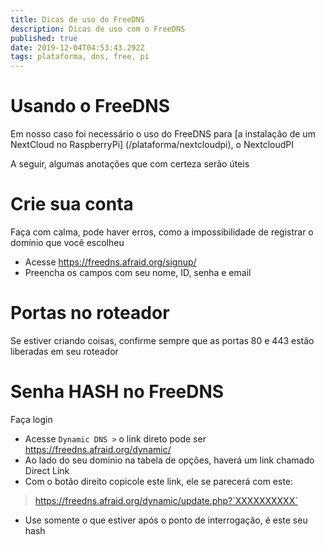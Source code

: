 ```yaml
---
title: Dicas de uso do FreeDNS
description: Dicas de uso com o FreeDNS
published: true
date: 2019-12-04T04:53:43.292Z
tags: plataforma, dns, free, pi
---
```


# Usando o FreeDNS
Em nosso caso foi necessário o uso do FreeDNS para [a instalação de um NextCloud no RaspberryPi] (/plataforma/nextcloudpi), o NextcloudPI

A seguir, algumas anotações que com certeza serão úteis

# Crie sua conta
Faça com calma, pode haver erros, como a impossibilidade de registrar o domínio que você escolheu

- Acesse https://freedns.afraid.org/signup/
- Preencha os campos com seu nome, ID, senha e email

# Portas no roteador
Se estiver criando coisas, confirme sempre que as portas 80 e 443 estão liberadas em seu roteador

# Senha HASH no FreeDNS
Faça login

- Acesse `Dynamic DNS >` o link direto pode ser https://freedns.afraid.org/dynamic/
- Ao lado do seu domínio na tabela de opções, haverá um link chamado Direct Link
- Com o botão direito copicole este link, ele se parecerá com este:

> https://freedns.afraid.org/dynamic/update.php?`XXXXXXXXXX`

- Use somente o que estiver após o ponto de interrogação, é este seu hash